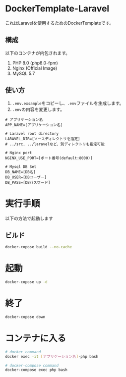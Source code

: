 # DockerTemplate-Laravel

これはLaravelを使用するためのDockerTemplateです。

## 構成

以下のコンテナが内包されます。

1. PHP 8.0 (php8.0-fpm)
2. Nginx (Official Image)
3. MySQL 5.7

## 使い方

1. `.env.exsample`をコピーし、`.env`ファイルを生成します。
2. `.env`の内容を変更します。

```
# アプリケーション名
APP_NAME=[アプリケーション名]

# Laravel root directory
LARAVEL_DIR=[ソースディレクトリを指定]
# ../src, ../laravelなど、別ディレクトリも指定可能

# Nginx port
NGINX_USE_PORT=[ポート番号(default:8000)]

# Mysql DB Set
DB_NAME=[DB名]
DB_USER=[DBユーザー]
DB_PASS=[DBパスワード]
```

# 実行手順

以下の方法で起動します
## ビルド

```BASH
docker-copose build --no-cache
```
# 起動

```BASH
docker-copose up -d
```

# 終了

```BASH
docker-copose down
```

# コンテナに入る

```BASH
# docker command
docker exec -it [アプリケーション名]-php bash

# docker-compose command
docker-compose exec php bash
```
